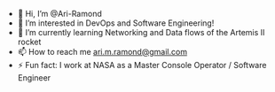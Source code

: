 - 👋 Hi, I’m @Ari-Ramond
- 👀 I’m interested in DevOps and Software Engineering!
- 🌱 I’m currently learning Networking and Data flows of the Artemis II rocket 
- 📫 How to reach me ari.m.ramond@gmail.com
- ⚡ Fun fact: I work at NASA as a Master Console Operator / Software Engineer

<!---
Ari-Ramond/Ari-Ramond is a ✨ special ✨ repository because its `README.md` (this file) appears on your GitHub profile.
You can click the Preview link to take a look at your changes.
--->
